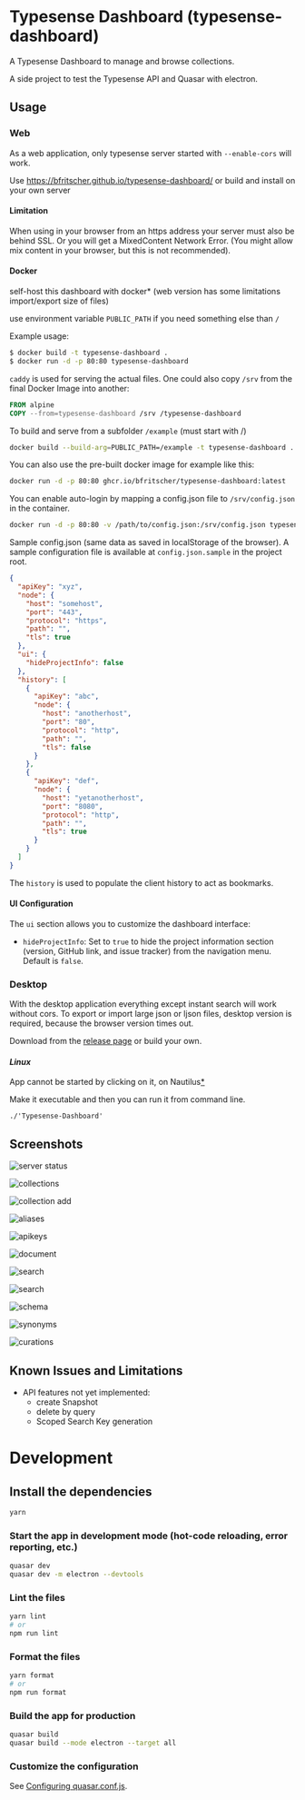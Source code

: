 # Typesense Dashboard (typesense-dashboard)

A Typesense Dashboard to manage and browse collections.

A side project to test the Typesense API and Quasar with electron.

## Usage

### Web

As a web application, only typesense server started with `--enable-cors` will work.

Use https://bfritscher.github.io/typesense-dashboard/ or build and install on your own server

#### Limitation

When using in your browser from an https address your server must also be behind SSL. Or you will get a MixedContent Network Error. (You might allow mix content in your browser, but this is not recommended).

#### Docker

self-host this dashboard with docker\* (web version has some limitations import/export size of files)

use environment variable `PUBLIC_PATH` if you need something else than `/`

Example usage:

```bash
$ docker build -t typesense-dashboard .
$ docker run -d -p 80:80 typesense-dashboard
```

`caddy` is used for serving the actual files.
One could also copy `/srv` from the final Docker Image into another:

```Dockerfile
FROM alpine
COPY --from=typesense-dashboard /srv /typesense-dashboard
```

To build and serve from a subfolder `/example` (must start with /)

```bash
docker build --build-arg=PUBLIC_PATH=/example -t typesense-dashboard .
```

You can also use the pre-built docker image for example like this:

```bash
docker run -d -p 80:80 ghcr.io/bfritscher/typesense-dashboard:latest
```

You can enable auto-login by mapping a config.json file to `/srv/config.json` in the container.

```bash
docker run -d -p 80:80 -v /path/to/config.json:/srv/config.json typesense-dashboard
```

Sample config.json (same data as saved in localStorage of the browser). A sample configuration file is available at `config.json.sample` in the project root.

```json
{
  "apiKey": "xyz",
  "node": {
    "host": "somehost",
    "port": "443",
    "protocol": "https",
    "path": "",
    "tls": true
  },
  "ui": {
    "hideProjectInfo": false
  },
  "history": [
    {
      "apiKey": "abc",
      "node": {
        "host": "anotherhost",
        "port": "80",
        "protocol": "http",
        "path": "",
        "tls": false
      }
    },
    {
      "apiKey": "def",
      "node": {
        "host": "yetanotherhost",
        "port": "8080",
        "protocol": "http",
        "path": "",
        "tls": true
      }
    }
  ]
}
```

The `history` is used to populate the client history to act as bookmarks.

#### UI Configuration

The `ui` section allows you to customize the dashboard interface:

- `hideProjectInfo`: Set to `true` to hide the project information section (version, GitHub link, and issue tracker) from the navigation menu. Default is `false`.

### Desktop

With the desktop application everything except instant search will work without cors.
To export or import large json or ljson files, desktop version is required, because the browser version times out.

Download from the [release page](https://github.com/bfritscher/typesense-dashboard/releases) or build your own.

#### _Linux_

App cannot be started by clicking on it, on Nautilus[\*](https://stackoverflow.com/questions/55060402/electron-executable-not-recognized-by-nautilus)

Make it executable and then you can run it from command line.

```
./'Typesense-Dashboard'
```

## Screenshots

![server status](docs/images/server.png)

![collections](docs/images/collections.png)

![collection add](docs/images/collection_add.png)

![aliases](docs/images/aliases.png)

![apikeys](docs/images/apikeys.png)

![document](docs/images/document.png)

![search](docs/images/search.png)

![search](docs/images/search_json.png)

![schema](docs/images/schema.png)

![synonyms](docs/images/synonyms.png)

![curations](docs/images/curations.png)

## Known Issues and Limitations

- API features not yet implemented:
  - create Snapshot
  - delete by query
  - Scoped Search Key generation

# Development

## Install the dependencies

```bash
yarn
```

### Start the app in development mode (hot-code reloading, error reporting, etc.)

```bash
quasar dev
quasar dev -m electron --devtools
```

### Lint the files

```bash
yarn lint
# or
npm run lint
```

### Format the files

```bash
yarn format
# or
npm run format
```

### Build the app for production

```bash
quasar build
quasar build --mode electron --target all
```

### Customize the configuration

See [Configuring quasar.conf.js](https://v2.quasar.dev/quasar-cli/quasar-conf-js).
